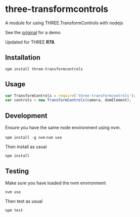 # three-transformcontrols

A module for using THREE.TransformControls with nodejs

See the [original](http://threejs.org/examples/#misc_controls_transform) for
a demo.

Updated for THREE __R78__.

## Installation

`npm install three-transformcontrols`

## Usage

```javascript
var TransformControls = require('three-transformcontrols');
var controls = new TransformControls(camera, domElement);
```

## Development

Ensure you have the same node environment using nvm.

`npm install -g nvm`
`nvm use`

Then install as usual

`npm install`

## Testing

Make sure you have loaded the nvm environment

`nvm use`

Then test as usual

`npm test`

